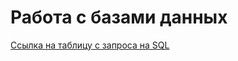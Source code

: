 # Работа с базами данных
[Ссылка на таблицу с запроса на SQL](https://docs.google.com/spreadsheets/d/1q00pJMJpscl9sq1z-u3Ny1DEIDQHItHrSZlDeJhIEu0/edit?gid=0#gid=0 "ссылка на таблицу")
